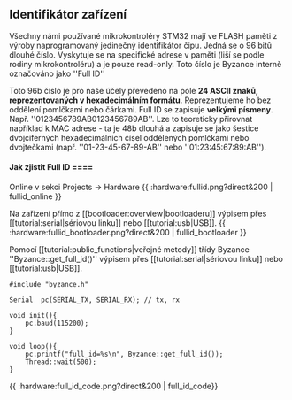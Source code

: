 ## Identifikátor zařízení

Všechny námi používané mikrokontroléry STM32 mají ve FLASH paměti z výroby naprogramovaný jedinečný identifikátor čipu. Jedná se o 96 bitů dlouhé číslo. Vyskytuje se na specifické adrese v paměti (liší se podle rodiny mikrokontroléru) a je pouze read-only. Toto číslo je Byzance interně označováno jako ''Full ID''

Toto 96b číslo je pro naše účely převedeno na pole **24 ASCII znaků, reprezentovaných v hexadecimálním formátu**. Reprezentujeme ho bez oddělení pomlčkami nebo čárkami. Full ID se zapisuje **velkými písmeny**. Např. ''0123456789AB0123456789AB''. Lze to teoreticky přirovnat například k MAC adrese - ta je 48b dlouhá a zapisuje se jako šestice dvojciferných hexadecimálních čísel oddělených pomlčkami nebo dvojtečkami (např. ''01-23-45-67-89-AB'' nebo ''01:23:45:67:89:AB'').

#### Jak zjistit Full ID ====

Online v sekci Projects -> Hardware
{{ :hardware:fullid.png?direct&200 | fullid_online }}

Na zařízení přímo z [[bootloader:overview|bootloaderu]] výpisem přes [[tutorial:serial|sériovou linku]] nebo [[tutorial:usb|USB]].
{{ :hardware:fullid_bootloader.png?direct&200 | fullid_bootloader }}

Pomocí [[tutorial:public_functions|veřejné metody]] třídy Byzance ''Byzance::get_full_id()'' výpisem přes [[tutorial:serial|sériovou linku]] nebo [[tutorial:usb|USB]].

```
#include "byzance.h"

Serial	pc(SERIAL_TX, SERIAL_RX); // tx, rx

void init(){
    pc.baud(115200);
}

void loop(){
    pc.printf("full_id=%s\n", Byzance::get_full_id());
    Thread::wait(500);
}
```

{{ :hardware:full_id_code.png?direct&200 | full_id_code}}


